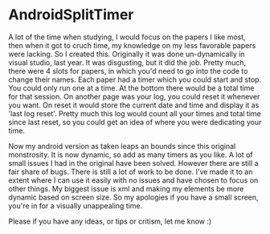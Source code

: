 # AndroidSplitTimer
A lot of the time when studying, I would focus on the papers I like most, then when it got to cruch time, my knowledge on my less favorable papers were lacking. So I created
this. Originally it was done un-dynamically in visual studio, last year. It was disgusting, but it did the job. Pretty much, there were 4 slots for papers, in which you'd need to
go into the code to change their names. Each paper had a timer which you could start and stop. You could only run one at a time. At the bottom there would be a total time for
that session. On another page was your log, you could reset it whenever you want. On reset it would store the current date and time and display it as 'last log reset'. Pretty
much this log would count all your times and total time since last reset, so you could get an idea of where you were dedicating your time.

Now my android version as taken leaps an bounds since this original monstrosity. It is now dynamic, so add as many timers as you like. A lot of small issues I had in the original
have been solved. However there are still a fair share of bugs. There is still a lot of work to be done. I've made it to an extent where I can use it easily with no issues and
have chosen to focus on other things. My biggest issue is xml and making my elements be more dynamic based on screen size. So my apologies if you have a small screen, you're in
for a visually unappealing time. 

Please if you have any ideas, or tips or critism, let me know :)
